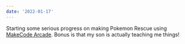 ```yaml
---
date: '2022-01-17'
---
```


Starting some serious progress on making Pokemon Rescue using [MakeCode Arcade](https://arcade.makecode.com/). Bonus is that my son is actually teaching me things!
